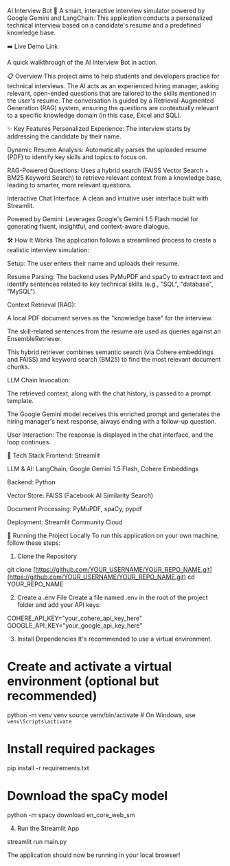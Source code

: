 AI Interview Bot 🤖
A smart, interactive interview simulator powered by Google Gemini and LangChain. This application conducts a personalized technical interview based on a candidate's resume and a predefined knowledge base.

➡️ Live Demo Link

A quick walkthrough of the AI Interview Bot in action.

📋 Overview
This project aims to help students and developers practice for technical interviews. The AI acts as an experienced hiring manager, asking relevant, open-ended questions that are tailored to the skills mentioned in the user's resume. The conversation is guided by a Retrieval-Augmented Generation (RAG) system, ensuring the questions are contextually relevant to a specific knowledge domain (in this case, Excel and SQL).

✨ Key Features
Personalized Experience: The interview starts by addressing the candidate by their name.

Dynamic Resume Analysis: Automatically parses the uploaded resume (PDF) to identify key skills and topics to focus on.

RAG-Powered Questions: Uses a hybrid search (FAISS Vector Search + BM25 Keyword Search) to retrieve relevant context from a knowledge base, leading to smarter, more relevant questions.

Interactive Chat Interface: A clean and intuitive user interface built with Streamlit.

Powered by Gemini: Leverages Google's Gemini 1.5 Flash model for generating fluent, insightful, and context-aware dialogue.

🛠️ How It Works
The application follows a streamlined process to create a realistic interview simulation:

Setup: The user enters their name and uploads their resume.

Resume Parsing: The backend uses PyMuPDF and spaCy to extract text and identify sentences related to key technical skills (e.g., "SQL", "database", "MySQL").

Context Retrieval (RAG):

A local PDF document serves as the "knowledge base" for the interview.

The skill-related sentences from the resume are used as queries against an EnsembleRetriever.

This hybrid retriever combines semantic search (via Cohere embeddings and FAISS) and keyword search (BM25) to find the most relevant document chunks.

LLM Chain Invocation:

The retrieved context, along with the chat history, is passed to a prompt template.

The Google Gemini model receives this enriched prompt and generates the hiring manager's next response, always ending with a follow-up question.

User Interaction: The response is displayed in the chat interface, and the loop continues.

🚀 Tech Stack
Frontend: Streamlit

LLM & AI: LangChain, Google Gemini 1.5 Flash, Cohere Embeddings

Backend: Python

Vector Store: FAISS (Facebook AI Similarity Search)

Document Processing: PyMuPDF, spaCy, pypdf

Deployment: Streamlit Community Cloud

🔧 Running the Project Locally
To run this application on your own machine, follow these steps:

1. Clone the Repository

git clone [https://github.com/YOUR_USERNAME/YOUR_REPO_NAME.git](https://github.com/YOUR_USERNAME/YOUR_REPO_NAME.git)
cd YOUR_REPO_NAME

2. Create a .env File
Create a file named .env in the root of the project folder and add your API keys:

COHERE_API_KEY="your_cohere_api_key_here"
GOOGLE_API_KEY="your_google_api_key_here"

3. Install Dependencies
It's recommended to use a virtual environment.

# Create and activate a virtual environment (optional but recommended)
python -m venv venv
source venv/bin/activate  # On Windows, use `venv\Scripts\activate`

# Install required packages
pip install -r requirements.txt

# Download the spaCy model
python -m spacy download en_core_web_sm

4. Run the Streamlit App

streamlit run main.py

The application should now be running in your local browser!